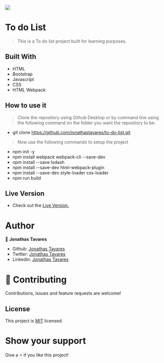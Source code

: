 ![](https://img.shields.io/badge/Microverse-blueviolet)

# To do List

> This is a To do list project built for learning purposes.

## Built With

- HTML
- Bootstrap
- Javascript
- CSS
- HTML Webpack

## How to use it

> Clone the repository using Github Desktop or by command line using the following command on the folder you want the repository to be:
- git clone https://github.com/jonathastavares/to-do-list.git
> Now use the following commands to setup the project
- npm init -y
- npm install webpack webpack-cli --save-dev
- npm install --save lodash
- npm install --save-dev html-webpack-plugin
- npm install --save-dev style-loader css-loader
- npm run build

## Live Version

- Check out the [Live Version.](https://raw.githack.com/jonathastavares/to-do-list/new-files/dist/index.html)

# Author

👤 **Jonathas Tavares**

- Github: [Jonathas Tavares](https://github.com/jonathastavares)
- Twitter: [Jonathas Tavares](https://twitter.com/jhstavares)
- Linkedin: [Jonathas Tavares](https://www.linkedin.com/in/jonathas-tavares-24b8bba3/)

# 🤝 Contributing

Contributions, issues and feature requests are welcome!

## License
  <p>This project is <a href="LICENSE">MIT</a> licensed.</p>

# Show your support

Give a ⭐️ if you like this project!
